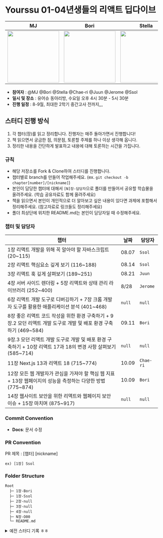 # Yourssu 01-04년생들의 리액트 딥다이브

|      MJ       |         Bori         |       Stella        |       Chae-ri         |       Juun        |        Jerome        |        Ssol        |                                                                                                    
| :-----------------------: | :--------------------------: | :-----------------------------: | :---------------------------------: | :---------------------------------: | :---------------------------------: | :---------------------------------: | 
| <a href="https://github.com/minai621"> <img width="170px" src="https://avatars.githubusercontent.com/u/80272444?v=4" > </a> | <a href="https://github.com/nijuy"> <img width="170px" src="https://avatars.githubusercontent.com/u/87255462?v=4" > </a> | <a href="https://github.com/intersoom"> <img width="170px" src="https://avatars.githubusercontent.com/u/78731710?v=4" > </a> | <a href="https://github.com/seocylucky"> <img width="170px" src="https://github.com/Draw-Draw/.github/assets/94633589/503d8975-fa59-460d-bafd-37a8c0830aff" > </a> | <a href="https://github.com/2wndrhs"> <img width="170px" src="https://avatars.githubusercontent.com/u/76615094?v=4" > </a> | <a href="https://github.com/owl1753"> <img width="170px" src="https://avatars.githubusercontent.com/u/75308777?v=4" > </a> | <a href="https://github.com/ssolfa"> <img width="170px" src="https://avatars.githubusercontent.com/u/87332713?v=4" > </a> |
- **참여자** : @MJ @Bori @Stella @Chae-ri @Juun @Jerome @Ssol
- **일시 및 장소** : 유어슈 동아리방, 수요일 오후 4시 30분 - 5시 30분
- **진행 일정** : 8-9월, 최대한 2학기 중간고사 전까지,,,

## 스터디 진행 방식
1. 각 챕터(장)를 읽고 정리합니다. 진행자는 매주 돌아가면서 진행합니다!
2. 책 읽으면서 궁금한 점, 의문점, 토론할 주제를 하나 이상 생각해 옵니다.
3. 정리한 내용을 간단하게 발표하고 내용에 대해 토론하는 시간을 가집니다.

### 규칙

- 해당 저장소를 Fork & Clone하여 스터디를 진행합니다.
- 챕터별로 branch를 만들어 작업해주세요. (ex. `git checkout -b chapter[number]/[nickname]`)
- 본인이 담당한 챕터에 대해서 `[N]장-담당자`으로 폴더를 만들어서 공유할 학습물을 올려주세요. (학습 공유자료도 함께 올려주세요)
- 책을 읽으면서 본인이 개인적으로 더 알아보고 싶은 내용이 있다면 과제에 포함해서 정리해주세요. (참고자료로 링크들도 정리해주세요)
- 폴더 최상단에 위치한 README.md는 본인이 담당자일 때 수정해주세요.

### 챕터 및 담당자

| 챕터                                                                         | 날짜     | 담당자      |
|----------------------------------------------------------------------------|--------|----------|
| 1장 리액트 개발을 위해 꼭 알아야 할 자바스크립트 (20~115)                                      | 08.07  | `Ssol`   |
| 2장 리액트 핵심요소 깊게 보기 (116~188)                                                | 08.14 | `Ssol`   |
| 3장 리액트 훅 깊게 살펴보기 (189~251)                                                 | 08.21 | `Juun`   |
| 4장 서버 사이드 렌더링 + 5장 리액트와 상태 관리 라이브러리 (252~400)                              | 8/28 | `Jerome` |
| 6장 리액트 개발 도구로 디버깅하기 + 7장 크롬 개발자 도구를 활용한 애플리케이션 분석 (401~468)                | `null` | `null`   |
| 8장 좋은 리액트 코드 작성을 위한 환경 구축하기 + 9장.2 모던 리액트 개발 도구로 개발 및 배포 환경 구축하기 (469~584) | 09.11 | `Bori`   |
| 9장.3 모던 리액트 개발 도구로 개발 및 배포 환경 구축하기 + 10장 리액트 17과 18의 변경 사항 살펴보기 (585~714)  | `null` | `null`   |
| 11장 Next.js 13과 리액트 18 (715~774)                                           | 10.09 | `Chae-ri`   |
| 12장 모든 웹 개발자가 관심을 가져야 할 핵심 웹 지표 + 13장 웹페이지의 성능을 측정하는 다양한 방법 (775~874)      | 10.09 | `Bori`   |
| 14장 웹사이트 보안을 위한 리액트와 웹페이지 보안 이슈 + 15장 마치며 (875~917)                        | `null` | `null`   |

### Commit Convention

- **Docs**: 문서 수정

### PR Convention

PR 제목 : [챕터] [nickname]

```
ex) [1장] Ssol
```

### Folder Structure

```
Root
  ├─ 1장-Bori
  ├─ 1장-Ssol
  ├─ 2장-null
  ├─ 3장-null
  ├─ 4장-null
  ├─ N장-O00
  └─ README.md
```



<details>
  <summary> 예전 스터디 기록 ㅎㅎ </summary>
  

# Yourssu 01년생들의 리액트 딥다이브

- **참여자**: @MJ @Bori @Feca @Stella
- **일시 및 장소** : 유어슈 동아리방, 수요일 오후 19시 - 21시

## 스터디 진행 방식

1. 챕터 별 담당자 지정
2. 매주 수요일마다 돌아가면서 학습 및 조사한 내용 발표
3. 발표에 궁금한 내용 찾아서 해당 내용 함께 보충

### 규칙

- 해당 저장소를 Fork & Clone하여 스터디를 진행합니다.
- 챕터별로 branch를 만들어 작업해주세요. (ex. `git checkout -b chapter[number]/[nickname]`)
- 본인이 담당한 챕터에 대해서 `[N]장-담당자`으로 폴더를 만들어서 공유할 학습물을 올려주세요. (학습 공유자료도 함께 올려주세요)
- 책을 읽으면서 본인이 개인적으로 더 알아보고 싶은 내용이 있다면 과제에 포함해서 정리해주세요. (참고자료로 링크들도 정리해주세요)
- 폴더 최상단에 위치한 README.md는 본인이 담당자일 때 수정해주세요.

### 챕터 및 담당자

| 챕터                                                   | 날짜   | 담당자 |
| ------------------------------------------------------ | ------ | ------ |
| 1장 리액트 개발을 위해 꼭 알아야 할 자바스크립트       | 05.08  | `Bori` |
| 2장 리액트 핵심 요소 깊게 살펴보기                     | 05.15  | `MJ`   |
| 3장 리액트 훅 깊게 살펴보기                            | 05.15  | `MJ`   |
| 4장 서버 사이드 렌더링                                 | 06.19  | `Feca` |
| 5장 리액트와 상태 관리 라이브러리                      | `null` | `null` |
| 6장 리액트 개발 도구로 디버깅하기                      | `null` | `null` |
| 7장 크롬 개발자 도구를 활용한 애플리케이션 분석        | `null` | `null` |
| 8장 좋은 리액트 코드 작성을 위한 환경 구축하기         | `null` | `null` |
| 9장 모던 리액트 개발 도구로 개발 및 배포 환경 구축하기 | `null` | `null` |
| 10장 리액트 17과 18의 변경 사항 살펴보기               | `null` | `null` |
| 11장 Next.js 13과 리액트 18                            | `null` | `null` |
| 12장 모든 웹 개발자가 관심을 가져야 할 핵심 웹 지표    | `null` | `null` |
| 13장 웹페이지의 성능을 측정하는 다양한 방법            | `null` | `null` |
| 14장 웹 사이트 보안을 위한 리액트와 웹페이지 보안 이슈 | `null` | `null` |
| 15장 마치며                                            | 05.08  | `Bori` |

### Commit Convention

- **Docs**: 문서 수정

### PR Convention

PR 제목 : [챕터] [nickname]

```
ex) [15장 마치며] MJ
```

### Folder Structure

```
Root
  ├─ 1장-MJ
  ├─ 2장-MJ
  ├─ 3장-MJ
  ├─ 4장-MJ
  ├─ N장-OOO
  └─ README.md
```

</details>
